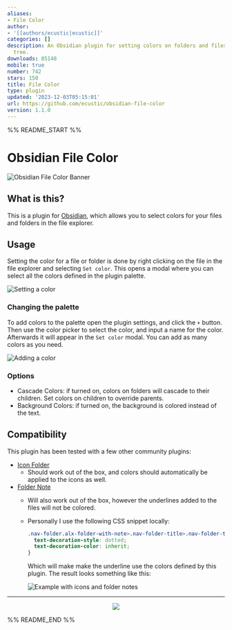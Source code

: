 ```yaml
---
aliases:
- File Color
author:
- '[[authors/ecustic|ecustic]]'
categories: []
description: An Obsidian plugin for setting colors on folders and files in the file
  tree.
downloads: 85148
mobile: true
number: 742
stars: 150
title: File Color
type: plugin
updated: '2023-12-03T05:15:01'
url: https://github.com/ecustic/obsidian-file-color
version: 1.1.0
---
```


%% README_START %%

# Obsidian File Color

![Obsidian File Color Banner](https://raw.githubusercontent.com/ecustic/obsidian-file-color/HEAD/docs/images/hero-rounded.png)

## What is this?
This is a plugin for [Obsidian](https://obsidian.md), which allows you to select colors for your files and folders in the file explorer.

## Usage

Setting the color for a file or folder is done by right clicking on the file in the file explorer and selecting `Set color`. This opens a modal where you can select all the colors defined in the plugin palette.

![Setting a color](https://raw.githubusercontent.com/ecustic/obsidian-file-color/HEAD/docs/images/set-color-rounded.gif)

### Changing the palette

To add colors to the palette open the plugin settings, and click the `+` button. Then use the color picker to select the color, and input a name for the color. Afterwards it will appear in the `Set color` modal. You can add as many colors as you need.

![Adding a color](https://raw.githubusercontent.com/ecustic/obsidian-file-color/HEAD/docs/images/add-color-rounded.gif)

### Options

- Cascade Colors: if turned on, colors on folders will cascade to their children. Set colors on children to override parents.
- Background Colors: if turned on, the background is colored instead of the text.

## Compatibility

This plugin has been tested with a few other community plugins:

* [Icon Folder](https://github.com/FlorianWoelki/obsidian-icon-folder)
  * Should work out of the box, and colors should automatically be applied to the icons as well.
* [Folder Note](https://github.com/aidenlx/folder-note-core)
  * Will also work out of the box, however the underlines added to the files will not be colored.
  * Personally I use the following CSS snippet locally:

    ```css
    .nav-folder.alx-folder-with-note>.nav-folder-title>.nav-folder-title-content {
      text-decoration-style: dotted;
      text-decoration-color: inherit;
    }
    ```
    Which will make make the underline use the colors defined by this plugin. The result looks something like this:

    ![Example with icons and folder notes](https://raw.githubusercontent.com/ecustic/obsidian-file-color/HEAD/docs/images/icons-notes-rounded.png)
---

<div align="center">
  <a href="https://www.buymeacoffee.com/ecustic">
    <img src="https://media2.giphy.com/media/7ssLleBvWvESbx0BuG/giphy.gif" />
  </a>
</div>

%% README_END %%